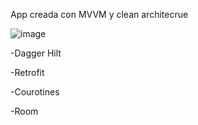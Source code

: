 App creada con MVVM y clean architecrue

![image](https://github.com/user-attachments/assets/1875f200-dc56-446f-95c2-f9113c598377)


-Dagger Hilt

-Retrofit

-Courotines

-Room
